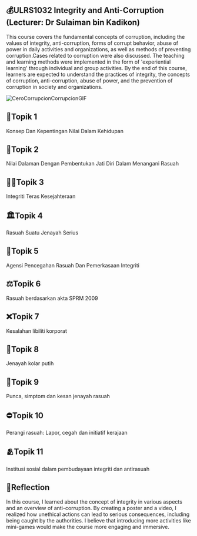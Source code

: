 ## 💰ULRS1032 Integrity and Anti-Corruption (Lecturer: Dr Sulaiman bin Kadikon)
This course covers the fundamental concepts of corruption, including the values of integrity, anti-corruption, forms of corrupt behavior, abuse of power in daily activities and organizations, as well as methods of preventing corruption.Cases related to corruption were also discussed. The teaching and learning methods were implemented in the form of 'experiential learning' through individual and group activities. By the end of this course, learners are expected to understand the practices of integrity, the concepts of corruption, anti-corruption, abuse of power, and the prevention of corruption in society and organizations.
<br>

![CeroCorrupcionCorrupcionGIF](https://github.com/user-attachments/assets/30ef4275-0082-44a4-bc8f-e66b24e9ac2b)


## 🤔Topik 1 
Konsep Dan Kepentingan Nilai Dalam Kehidupan
## 💖Topik 2
Nilai Dalaman Dengan Pembentukan Jati Diri Dalam Menangani Rasuah
## 🤜🏻Topik 3
Integriti Teras Kesejahteraan 	 	
## 🏛️Topik 4
Rasuah Suatu Jenayah Serius		
## 📝Topik 5
Agensi Pencegahan Rasuah Dan Pemerkasaan Integriti		
## ⚖️Topik 6
Rasuah berdasarkan akta SPRM 2009	
## ❌Topik 7
Kesalahan libiliti korporat		
## 🚨Topik 8
Jenayah kolar putih		
## 🤑Topik 9
Punca, simptom dan kesan jenayah rasuah 	
## ⛔Topik 10
Perangi rasuah: Lapor, cegah dan initiatif kerajaan
## 🫂Topik 11
Institusi sosial dalam pembudayaan integriti dan antirasuah		

## 🤔Reflection
In this course, I learned about the concept of integrity in various aspects and an overview of anti-corruption. By creating a poster and a video, I realized how unethical actions can lead to serious consequences, including being caught by the authorities. I believe that introducing more activities like mini-games would make the course more engaging and immersive.



